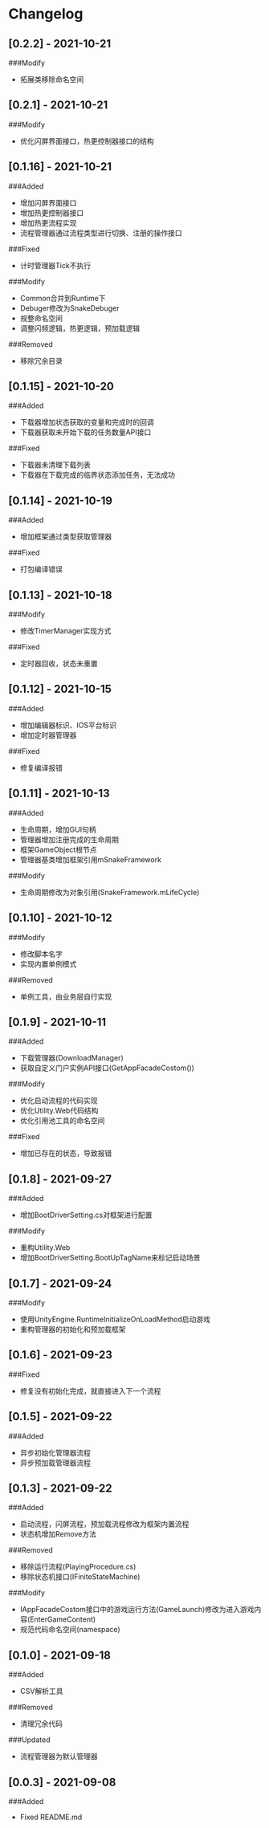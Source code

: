 # Changelog

## [0.2.2] - 2021-10-21
###Modify
- 拓展类移除命名空间

## [0.2.1] - 2021-10-21
###Modify
- 优化闪屏界面接口，热更控制器接口的结构

## [0.1.16] - 2021-10-21
###Added
- 增加闪屏界面接口
- 增加热更控制器接口
- 增加热更流程实现
- 流程管理器通过流程类型进行切换、注册的操作接口

###Fixed
- 计时管理器Tick不执行

###Modify
- Common合并到Runtime下
- Debuger修改为SnakeDebuger
- 规整命名空间
- 调整闪频逻辑，热更逻辑，预加载逻辑

###Removed
- 移除冗余目录

## [0.1.15] - 2021-10-20
###Added
- 下载器增加状态获取的变量和完成时的回调
- 下载器获取未开始下载的任务数量API接口

###Fixed
- 下载器未清理下载列表
- 下载器在下载完成的临界状态添加任务，无法成功

## [0.1.14] - 2021-10-19
###Added
- 增加框架通过类型获取管理器

###Fixed
- 打包编译错误

## [0.1.13] - 2021-10-18
###Modify
- 修改TimerManager实现方式

###Fixed
- 定时器回收，状态未重置

## [0.1.12] - 2021-10-15
###Added
- 增加编辑器标识、IOS平台标识
- 增加定时器管理器

###Fixed
- 修复编译报错

## [0.1.11] - 2021-10-13
###Added
- 生命周期，增加GUI句柄
- 管理器增加注册完成的生命周期
- 框架GameObject根节点
- 管理器基类增加框架引用mSnakeFramework

###Modify
- 生命周期修改为对象引用(SnakeFramework.mLifeCycle)

## [0.1.10] - 2021-10-12
###Modify
- 修改脚本名字
- 实现内置单例模式

###Removed 
- 单例工具，由业务层自行实现

## [0.1.9] - 2021-10-11
###Added
- 下载管理器(DownloadManager)
- 获取自定义门户实例API接口(GetAppFacadeCostom<T>())

###Modify
- 优化启动流程的代码实现
- 优化Utility.Web代码结构
- 优化引用池工具的命名空间

###Fixed
- 增加已存在的状态，导致报错

## [0.1.8] - 2021-09-27
###Added
- 增加BootDriverSetting.cs对框架进行配置

###Modify
- 重构Utility.Web
- 增加BootDriverSetting.BootUpTagName来标记启动场景

## [0.1.7] - 2021-09-24
###Modify
- 使用UnityEngine.RuntimeInitializeOnLoadMethod启动游戏
- 重构管理器的初始化和预加载框架

## [0.1.6] - 2021-09-23
###Fixed
- 修复没有初始化完成，就直接进入下一个流程

## [0.1.5] - 2021-09-22
###Added
- 异步初始化管理器流程
- 异步预加载管理器流程

## [0.1.3] - 2021-09-22
###Added
- 启动流程，闪屏流程，预加载流程修改为框架内置流程
- 状态机增加Remove方法

###Removed
- 移除运行流程(PlayingProcedure.cs)
- 移除状态机接口(IFiniteStateMachine)

###Modify
- IAppFacadeCostom接口中的游戏运行方法(GameLaunch)修改为进入游戏内容(EnterGameContent)
- 规范代码命名空间(namespace)

## [0.1.0] - 2021-09-18
###Added
- CSV解析工具

###Removed
- 清理冗余代码

###Updated
- 流程管理器为默认管理器

## [0.0.3] - 2021-09-08
###Added
- Fixed README.md